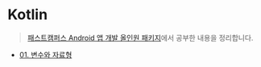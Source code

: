 # Kotlin
>[패스트캠퍼스 Android 앱 개발 올인원 패키지](https://storage.googleapis.com/static.fastcampus.co.kr/prod/uploads/202101/143225-24/[%ED%8C%A8%EC%8A%A4%ED%8A%B8%EC%BA%A0%ED%8D%BC%EC%8A%A4]-%EA%B5%90%EC%9C%A1%EA%B3%BC%EC%A0%95%EC%86%8C%EA%B0%9C%EC%84%9C-%EC%98%AC%EC%9D%B8%EC%9B%90-%ED%8C%A8%ED%82%A4%EC%A7%80---android-%EC%95%B1-%EA%B0%9C%EB%B0%9C.pdf)에서 공부한 내용을 정리합니다.

* [01. 변수와 자료형](./01_variable.md)  
